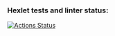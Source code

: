 ### Hexlet tests and linter status:
[![Actions Status](https://github.com/SimakovMaxim/qa-engineer-project-85/workflows/hexlet-check/badge.svg)](https://github.com/SimakovMaxim/qa-engineer-project-85/actions)